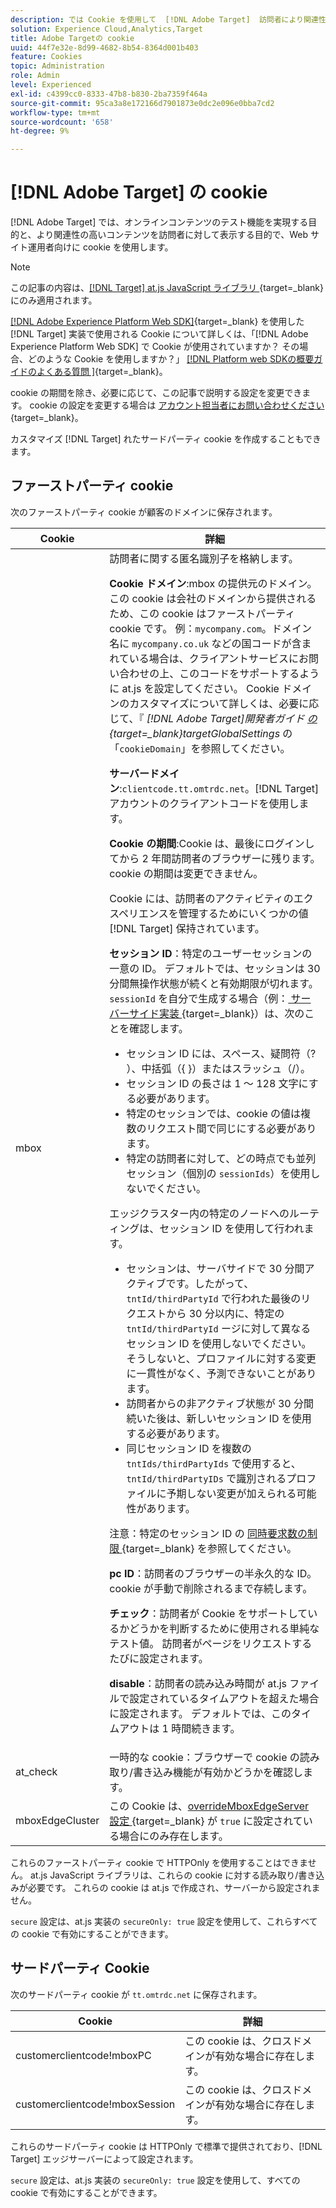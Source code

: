 ```yaml
---
description: では Cookie を使用して  [!DNL Adobe Target]  訪問者により関連性の高いオンラインコンテンツやオファーを Web サイトオペレーターがテストできるようにする方法を説明します。
solution: Experience Cloud,Analytics,Target
title: Adobe Targetの cookie
uuid: 44f7e32e-8d99-4682-8b54-8364d001b403
feature: Cookies
topic: Administration
role: Admin
level: Experienced
exl-id: c4399cc0-8333-47b8-b830-2ba7359f464a
source-git-commit: 95ca3a8e172166d7901873e0dc2e096e0bba7cd2
workflow-type: tm+mt
source-wordcount: '658'
ht-degree: 9%

---
```


# [!DNL Adobe Target] の cookie

[!DNL Adobe Target] では、オンラインコンテンツのテスト機能を実現する目的と、より関連性の高いコンテンツを訪問者に対して表示する目的で、Web サイト運用者向けに cookie を使用します。

>[!NOTE]
>
>この記事の内容は、[[!DNL Target] at.js JavaScript ライブラリ ](https://experienceleague.adobe.com/docs/target-dev/developer/client-side/at-js-implementation/functions-overview/targetglobalsettings.html?lang=ja){target=_blank} にのみ適用されます。
>
>[[!DNL Adobe Experience Platform Web SDK]](https://experienceleague.adobe.com/docs/experience-platform/edge/home.html?lang=ja){target=_blank} を使用した [!DNL Target] 実装で使用される Cookie について詳しくは、「[!DNL Adobe Experience Platform Web SDK] で Cookie が使用されていますか？ その場合、どのような Cookie を使用しますか？」 [[!DNL Platform web SDKの概要ガイドのよくある質問 &#x200B;]](https://experienceleague.adobe.com/docs/experience-platform/edge/web-sdk-faq.html?lang=ja){target=_blank}。
>
>cookie の期間を除き、必要に応じて、この記事で説明する設定を変更できます。 cookie の設定を変更する場合は [ アカウント担当者にお問い合わせください ](https://experienceleague.adobe.com/docs/target/using/cmp-resources-and-contact-information.html?lang=ja){target=_blank}。
>
>カスタマイズ [!DNL Target] れたサードパーティ cookie を作成することもできます。

## ファーストパーティ cookie

次のファーストパーティ cookie が顧客のドメインに保存されます。

| Cookie | 詳細 |
| --- | --- |
| mbox | 訪問者に関する匿名識別子を格納します。<P>**Cookie ドメイン**:mbox の提供元のドメイン。 この cookie は会社のドメインから提供されるため、この cookie はファーストパーティ cookie です。 例：`mycompany.com`。ドメイン名に `mycompany.co.uk` などの国コードが含まれている場合は、クライアントサービスにお問い合わせの上、このコードをサポートするように at.js を設定してください。 Cookie ドメインのカスタマイズについて詳しくは、必要に応じて、『 *[!DNL Adobe Target]開発者ガイド [ の ](https://experienceleague.adobe.com/docs/target-dev/developer/client-side/at-js-implementation/functions-overview/targetglobalsettings.html?lang=ja){target=_blank}targetGlobalSettings* の「`cookieDomain`」を参照してください。<P>**サーバードメイン**:`clientcode.tt.omtrdc.net`。[!DNL Target] アカウントのクライアントコードを使用します。<P>**Cookie の期間**:Cookie は、最後にログインしてから 2 年間訪問者のブラウザーに残ります。 cookie の期間は変更できません。<P>Cookie には、訪問者のアクティビティのエクスペリエンスを管理するためにいくつかの値 [!DNL Target] 保持されています。<P>**セッション ID**：特定のユーザーセッションの一意の ID。 デフォルトでは、セッションは 30 分間無操作状態が続くと有効期限が切れます。`sessionId` を自分で生成する場合（例：[ サーバーサイド実装 ](https://experienceleague.adobe.com/docs/target-dev/developer/server-side/server-side-overview.html?lang=ja){target=_blank}）は、次のことを確認します。<ul><li>セッション ID には、スペース、疑問符（? ）、中括弧（{ }）またはスラッシュ（/）。</li><li>セッション ID の長さは 1 ～ 128 文字にする必要があります。</li><li>特定のセッションでは、cookie の値は複数のリクエスト間で同じにする必要があります。</li><li>特定の訪問者に対して、どの時点でも並列セッション（個別の `sessionIds`）を使用しないでください。</li></ul>エッジクラスター内の特定のノードへのルーティングは、セッション ID を使用して行われます。<ul><li>セッションは、サーバサイドで 30 分間アクティブです。したがって、`tntId/thirdPartyId` で行われた最後のリクエストから 30 分以内に、特定の `tntId/thirdPartyId` ージに対して異なるセッション ID を使用しないでください。 そうしないと、プロファイルに対する変更に一貫性がなく、予測できないことがあります。</li><li>訪問者からの非アクティブ状態が 30 分間続いた後は、新しいセッション ID を使用する必要があります。</li><li>同じセッション ID を複数の `tntIds/thirdPartyIds` で使用すると、`tntId/thirdPartyIDs` で識別されるプロファイルに予期しない変更が加えられる可能性があります。</li></ul>注意：特定のセッション ID の [ 同時要求数の制限 ](https://experienceleague.adobe.com/docs/target/using/troubleshoot/target-limits.html?lang=ja#content-delivery){target=_blank} を参照してください。<P>**pc ID**：訪問者のブラウザーの半永久的な ID。 cookie が手動で削除されるまで存続します。<P>**チェック**：訪問者が Cookie をサポートしているかどうかを判断するために使用される単純なテスト値。 訪問者がページをリクエストするたびに設定されます。<P>**disable**：訪問者の読み込み時間が at.js ファイルで設定されているタイムアウトを超えた場合に設定されます。 デフォルトでは、このタイムアウトは 1 時間続きます。 |
| at_check | 一時的な cookie：ブラウザーで cookie の読み取り/書き込み機能が有効かどうかを確認します。 |
| mboxEdgeCluster | この Cookie は、[overrideMboxEdgeServer 設定 ](https://experienceleague.adobe.com/docs/target-dev/developer/client-side/at-js-implementation/functions-overview/targetglobalsettings.html?lang=ja){target=_blank} が `true` に設定されている場合にのみ存在します。 |

これらのファーストパーティ cookie で HTTPOnly を使用することはできません。 at.js JavaScript ライブラリは、これらの cookie に対する読み取り/書き込みが必要です。 これらの cookie は at.js で作成され、サーバーから設定されません。

`secure` 設定は、at.js 実装の `secureOnly: true` 設定を使用して、これらすべての cookie で有効にすることができます。

## サードパーティ Cookie

次のサードパーティ cookie が `tt.omtrdc.net` に保存されます。

| Cookie | 詳細 |
| --- | --- |
| customerclientcode!mboxPC | この cookie は、クロスドメインが有効な場合に存在します。 |
| customerclientcode!mboxSession | この cookie は、クロスドメインが有効な場合に存在します。 |

これらのサードパーティ cookie は HTTPOnly で標準で提供されており、[!DNL Target] エッジサーバーによって設定されます。

`secure` 設定は、at.js 実装の `secureOnly: true` 設定を使用して、すべての cookie で有効にすることができます。